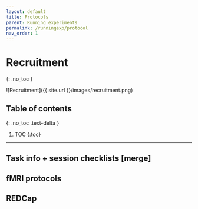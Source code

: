 ```yaml
---
layout: default
title: Protocols
parent: Running experiments
permalink: /runningexp/protocol
nav_order: 1
---
```


# Recruitment
{: .no_toc }

![Recruitment]({{ site.url }}/images/recruitment.png)

## Table of contents
{: .no_toc .text-delta }

1. TOC
{:toc}

---

## Task info + session checklists [merge]
## fMRI protocols
## REDCap
